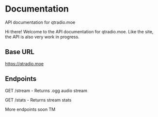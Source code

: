 # Documentation
API documentation for qtradio.moe

Hi there! Welcome to the API documentation for qtradio.moe. Like the site, the API is also very work in progress.

## Base URL
https://qtradio.moe

## Endpoints
GET /stream - Returns .ogg audio stream

GET /stats - Returns stream stats

More endpoints soon TM
